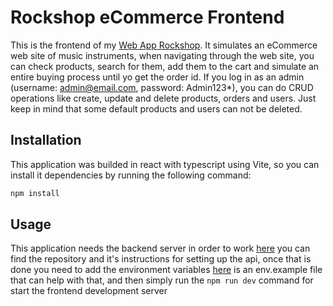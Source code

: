 # Rockshop eCommerce Frontend

This is the frontend of my [Web App Rockshop](https://rockshop.onrender.com/). It simulates an eCommerce web site of music instruments, when navigating through the web site, you can check products, search for them, add them to the cart and simulate an entire buying process until yo get the order id. If you log in as an admin (username: admin@email.com, password: Admin123\*), you can do CRUD operations like create, update and delete products, orders and users. Just keep in mind that some default products and users can not be deleted.

## Installation

This application was builded in react with typescript using Vite, so you can install it dependencies by running the following command:

```bash
npm install
```

## Usage

This application needs the backend server in order to work [here](https://github.com/Wildereduardoleon85/rock-shop-ecommerce-backend) you can find the repository and it's instructions for setting up the api, once that is done you need to add the environment variables [here](https://github.com/Wildereduardoleon85/rock-shop-ecommerce-frontend/blob/main/.env.example) is an env.example file that can help with that, and then simply run the `npm run dev` command for start the frontend development server
